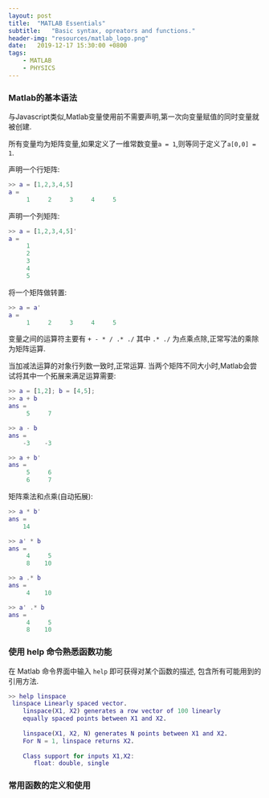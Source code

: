 ```yaml
---
layout: post
title:  "MATLAB Essentials"
subtitle:   "Basic syntax, opreators and functions."
header-img: "resources/matlab_logo.png"
date:   2019-12-17 15:30:00 +0800
tags:
    - MATLAB
    - PHYSICS
---
```


### Matlab的基本语法

与Javascript类似,Matlab变量使用前不需要声明,第一次向变量赋值的同时变量就被创建.

所有变量均为矩阵变量,如果定义了一维常数变量`a = 1`,则等同于定义了`a[0,0] = 1`.

声明一个行矩阵: 
```matlab
>> a = [1,2,3,4,5]
a =
     1     2     3     4     5
```

声明一个列矩阵:
```matlab
>> a = [1,2,3,4,5]'
a =
     1
     2
     3
     4
     5
```

将一个矩阵做转置:
```matlab
>> a = a'
a =
     1     2     3     4     5
```

变量之间的运算符主要有 `+ - * / .* ./` 其中 `.* ./` 为点乘点除,正常写法的乘除为矩阵运算.

当加减法运算的对象行列数一致时,正常运算. 当两个矩阵不同大小时,Matlab会尝试将其中一个拓展来满足运算需要:
```matlab
>> a = [1,2]; b = [4,5];
>> a + b
ans =
     5     7

>> a - b
ans =
    -3    -3

>> a + b'
ans =
     5     6
     6     7
```

矩阵乘法和点乘(自动拓展):
```matlab
>> a * b'
ans =
    14

>> a' * b
ans =
     4     5
     8    10

>> a .* b
ans =
     4    10

>> a' .* b
ans =
     4     5
     8    10
```

### 使用 help 命令熟悉函数功能

在 Matlab 命令界面中输入 `help` 即可获得对某个函数的描述, 包含所有可能用到的引用方法.

```matlab
>> help linspace
 linspace Linearly spaced vector.
    linspace(X1, X2) generates a row vector of 100 linearly
    equally spaced points between X1 and X2.
 
    linspace(X1, X2, N) generates N points between X1 and X2.
    For N = 1, linspace returns X2.
 
    Class support for inputs X1,X2:
       float: double, single
```

### 常用函数的定义和使用
